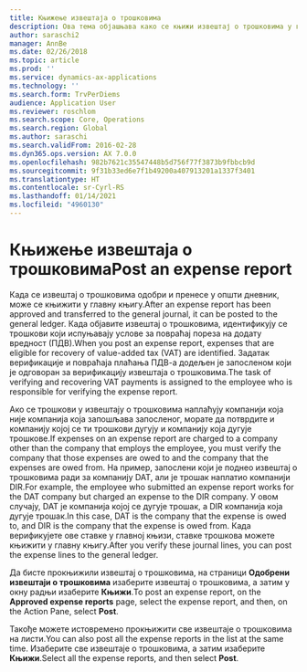 ```yaml
---
title: Књижење извештаја о трошковима
description: Ова тема објашњава како се књижи извештај о трошковима у главну књигу.
author: saraschi2
manager: AnnBe
ms.date: 02/26/2018
ms.topic: article
ms.prod: ''
ms.service: dynamics-ax-applications
ms.technology: ''
ms.search.form: TrvPerDiems
audience: Application User
ms.reviewer: roschlom
ms.search.scope: Core, Operations
ms.search.region: Global
ms.author: saraschi
ms.search.validFrom: 2016-02-28
ms.dyn365.ops.version: AX 7.0.0
ms.openlocfilehash: 982b7621c35547448b5d756f77f3873b9fbbcb9d
ms.sourcegitcommit: 9f31b33ed6e7f1b49200a407913201a1337f3401
ms.translationtype: HT
ms.contentlocale: sr-Cyrl-RS
ms.lasthandoff: 01/14/2021
ms.locfileid: "4960130"
---
```

# <a name="post-an-expense-report"></a><span data-ttu-id="39f99-103">Књижење извештаја о трошковима</span><span class="sxs-lookup"><span data-stu-id="39f99-103">Post an expense report</span></span>

<span data-ttu-id="39f99-104">Када се извештај о трошковима одобри и пренесе у општи дневник, може се књижити у главну књигу.</span><span class="sxs-lookup"><span data-stu-id="39f99-104">After an expense report has been approved and transferred to the general journal, it can be posted to the general ledger.</span></span> <span data-ttu-id="39f99-105">Када објавите извештај о трошковима, идентификују се трошкови који испуњавају услове за повраћај пореза на додату вредност (ПДВ).</span><span class="sxs-lookup"><span data-stu-id="39f99-105">When you post an expense report, expenses that are eligible for recovery of value-added tax (VAT) are identified.</span></span> <span data-ttu-id="39f99-106">Задатак верификације и повраћаја плаћања ПДВ-а додељен је запосленом који је одговоран за верификацију извештаја о трошковима.</span><span class="sxs-lookup"><span data-stu-id="39f99-106">The task of verifying and recovering VAT payments is assigned to the employee who is responsible for verifying the expense report.</span></span>

<span data-ttu-id="39f99-107">Ако се трошкови у извештају о трошковима наплаћују компанији која није компанија која запошљава запосленог, морате да потврдите и компанију којој се ти трошкови дугују и компанију која дугује трошкове.</span><span class="sxs-lookup"><span data-stu-id="39f99-107">If expenses on an expense report are charged to a company other than the company that employs the employee, you must verify the company that those expenses are owed to and the company that the expenses are owed from.</span></span> <span data-ttu-id="39f99-108">На пример, запослени који је поднео извештај о трошковима ради за компанију DAT, али је трошак наплатио компанији DIR.</span><span class="sxs-lookup"><span data-stu-id="39f99-108">For example, the employee who submitted an expense report works for the DAT company but charged an expense to the DIR company.</span></span> <span data-ttu-id="39f99-109">У овом случају, DAT је компанија којој се дугује трошак, а DIR компанија која дугује трошак.</span><span class="sxs-lookup"><span data-stu-id="39f99-109">In this case, DAT is the company that the expense is owed to, and DIR is the company that the expense is owed from.</span></span> <span data-ttu-id="39f99-110">Када верификујете ове ставке у главној књизи, ставке трошкова можете књижити у главну књигу.</span><span class="sxs-lookup"><span data-stu-id="39f99-110">After you verify these journal lines, you can post the expense lines to the general ledger.</span></span>

<span data-ttu-id="39f99-111">Да бисте прокњижили извештај о трошковима, на страници **Одобрени извештаји о трошковима** изаберите извештај о трошковима, а затим у окну радњи изаберите **Књижи**.</span><span class="sxs-lookup"><span data-stu-id="39f99-111">To post an expense report, on the **Approved expense reports** page, select the expense report, and then, on the Action Pane, select **Post**.</span></span>

<span data-ttu-id="39f99-112">Такође можете истовремено прокњижити све извештаје о трошковима на листи.</span><span class="sxs-lookup"><span data-stu-id="39f99-112">You can also post all the expense reports in the list at the same time.</span></span> <span data-ttu-id="39f99-113">Изаберите све извештаје о трошковима, а затим изаберите **Књижи**.</span><span class="sxs-lookup"><span data-stu-id="39f99-113">Select all the expense reports, and then select **Post**.</span></span>
